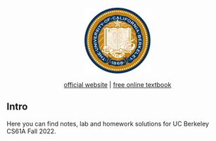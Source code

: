 <p align="center">
    <img src="./img/UCB.png" alt="logo" height="150"/>
</p>
<p align="center">
    <a href="https://cs61a.org/">official website</a> |
    <a href="http://composingprograms.com/">free online textbook</a> 
</p>

## Intro
Here you can find notes, lab and homework solutions for UC Berkeley CS61A Fall 2022.